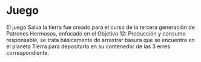 # Juego
El juego Salva la tierra fue creado para el curso de la tercera generación de Patrones Hermosos, enfocado en el Objetivo 12: Producción y consumo responsable, se trata básicamente de arrastrar basura que se encuentra en el planeta Tierra para depositarla en su contenedor de las 3 erres correspondiente.

